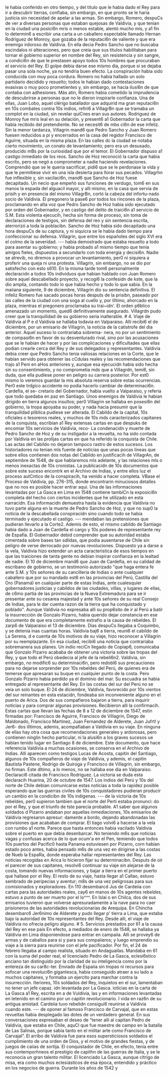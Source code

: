 le habia conferido en otro tiempo, y del titulo que le habia dado el Rey para ir a descubrir tierras, confiaba, sin embargo, en que pronto se le haria justicia sin necesidad de apelar a las armas. Sin embargo, Romero, despuCs de ver a diversas personas que estaban quejosas de Valdivia, y que tenian en la ciudad una posici6n mris o menos estable, alentó mucho mis, y a1 fin lo determin6 a escribir una carta a un caballero espectable llamado Hernan Rodriguez de Monroy, que gozaba de la reputaci6n de valiente y que era enemigo irdoroso de Valdivia. En ella decia Pedro Sancho que no buscaba escindalos ni alteraciones, pero que creia que sus titulos habilitaban para tornar el gobierno superior en nombre del Rey, sin resistencia y sin sangre, a condici6n de que le prestasen apoyo todos 10s hombres que procuraban el servicio del Rey. El golpe debia darse ese mismo dia, porque si se dejaba pasar una sola noche, ya no tendria buen efecto. La conspiración habia sido conducida con muy poca cordura. Romero no habia hallado un solo partidario decidido y resuelto; todos le habian dado contestaciones evasivas o muy poco prometientes y, sin embargo, se hacia ilusi6n de que contaba con adhesiones. Más atin, Romero habia cometido la imprudencia de descubrirse a personas que no le dieron inspirarle confianza. Una de ellas, Juan Lobo, aquel clérigo batallador que adquirid ma gran reputaci6n en 10s combates contra 10s indios, refiri6 a VillagrBn que se tramaba un complot en la ciudad, sin revelar quiCnes eran sus autores. Rodriguez de Monroy fue mris leal en su delación, y present6 a1 Gobernador la carta que habia recibido del pretendiente. No se necesit6 de mbs ci6n de ese infeliz. Sin la menor tardanza, Villagrin mand6 que Pedro Sancho y Juan Romero fuesen reducidos a pi y encerrados en la casa del regidor Francisco de Aguirre, situada en la misma plaza. En las calles dc la ciudad se notaba cierto movimiento, un conato de levantamiento; pero era un desusado, producido mBs por la curiosidad que por el temor. El Gobernador dispuso a1 castigo inmediato de los reos. Sancho de Hoz reconoció la carta que habia escrito, pero se negó a comprometer a nadie haciendo revelaciones. Comprendió que se le queria sacrificar, pidi6 que se le perdonase la vida y que le permitiese vivir en una isla desierta para llorar sus pecados. Villagrhn fue inflexible y, sin vacilaci6n, mand6 que Sancho de Hoz fuese decapitado. Un necio que empeñó sus funciones de verdugo, tom6 en sus manos la espada del alguacil mayor, y alli mismo, en la casa que servia de prisih y en presencia del mismo VillagrBn, cortó la cabeza del infortu-nado socio de Valdivia. El pregonero la pase6 por todos los rincones de la plaza, proclamando en alta voz que Pedro Sancho de Hoz habia sido ejecutado por orden del Gobernador, y en castigo del delito de traici6n a1 servicio de S.M. Esta violenta ejecucih, hecha sin forma de proceso, sin toma de declaraciones de testigos, sin defensa del reo y sin sentencia escrita, aterrorizó a toda la poblacibn. Sancho de Hoz habia sido decapitado una hora despuCs de su captura, y ni siquicra se le habia dado tiempo para confeccionar su defensa. Villagrin, que entre los españoles del siglo XVI era el colmo de la severidad. --- habia demostrado que estaba resuelto a todo para asentar su gobierno; y habia probado a1 mismo tiempo que tenia amigos fieles, dispuestos a secundarlo con toda energia y decisi6n. Nadie se atrevib, no diremos a provocar un levantamiento, per0 ni siquiera a proferir una queja ni una protesta. Villagrin, sin embargo, no se dio por satisfecho con esto s610. En la misma tarde tom6 personalmente declaracidn a todos 10s individuos que habian hablado con Juan Romero sobre aquel descabellado proyecto, y recogi6 la confesidn de kste, que la dio amplia, contando todo lo que habia hecho y todo lo que sabia. En la maiiana siguiente, 9 de diciembre, Villagrin dio su sentencia definitiva. El infeliz Romero fue sacado pocas horas desputs de la prisibn, paseado por las calles de la ciudad con una soga al cuello y, por liltimo, ahorcado en la plaza, mientras el pregonero proclamaba su trai~idn'. El orden p6blico amenazado un momento, qued6 definitivamente asegurado. Villagrdn pudo creer que la tranquilidad de su gobierno seria inalterable. # 4. Viaje de Valdivia al P e d Valdivia se hallaba todavia en Valparaiso. Alli recibi6 el de diciembre, por un emisario de Villagrin, la noticia de la catistrofe del dia anterior. Aquel suceso lo contrariaba sobrema- nera, no por un sentimiento de compasi6n en favor de su desventurado rival, sino por las acusaciones que se le habian de hacer y por las complicaciones y dificultades que ellas podian crearle cerca del Rey y de sus delegados y representantes. Valdivia debia creer que Pedro Sancho tenia valiosas relaciones en la Corte, que le habian servido para obtener las cCdulas reales y las recomendaciones que trajo a1 Peni en aHos anteriores y, aunque esa ejecucidn habia sido hecha sin su consentimiento, y no comprometia mds que a Villagrdn, temi6, sin duda, que ella pudiese poner en peligro su carrera posterior. Por est0 mismo lo veremos guardar la mis absoluta reserva sobre estas ocurrencias. Per0 este trdgico accidente no podia hacerlo cambiar de determinaci6n. Cardefia, el se- cretario del Gobernador, habia vuelto a Valparaiso, y referia que todo quedaba en paz en Santiago. Unos enemigos de Valdivia le habian dirigido en tierra algunos insultos; per0 Villagrin se hallaba en posesi6n del gobierno, la tropa apoyaba su poder, y nada hacia presumir que la tranquilidad pliblica pudiese ser alterada. El Cabildo de la capital, 10s oficiales o tesoreros reales, y muchos de 10s mds caracterizados capitanes de la conquista, escribian a1 Rey extensas cartas en que despuks de encomiar 10s servicios de Valdivia, reco- La condenacidn y muerte de Pedro Sancho de Hoz y de su instigador a la revuelta, no ha sido contada por Valdivia en las prolijas cartas en que ha referido la conquista de Chile. Las actas del Cabildo no dejaron tampoco rastro de estos sucesos. Los historiadores no tenian mls fuente de noticias que unas pocas lineas que sobre ellos contienen dos notas del Cabildo en justificacih de VillagrAn, de septiembre de 1548, de que hablaremos mls adelante, y las relaciones mls o menos inexactas de 10s cronistas. La publicacidn de 10s documentos que sobre este suceso encontrk en el Archivo de Indias, y entre ellos luz el proceso autCntico de la conspiracih, ha venido a hacer completa. VBase el Proceso de Valdivia, pp. 276-315, donde encontrarin minuciosos detalles que no nos es posible hacer entrar aqui. Una de las informaciones levantadas por La Gasca en Lima en 1548 contiene tambiCn la exposici6n completa del hecho con ciertos incidentes que he utilizado en esta narracidn. Esa informacidn demuestra hasta la evidencia que Valdivia no tuvo parte alguna en la muerte de Pedro Sancho de Hoz, y que no sup0 la noticia de la descabellada conspiracidn sino cuando todo se habia terminado y ejecutado el castigo. --- mendaban las pretensiones que pudieran llevarlo a la Corte2. Ademis de esto, el rnismo cabildo de Santiago habia dado a Juan de Cardefia el cargo y 10s poderes de representante rey de Espafia. El Gobernador debid comprender que su autoridad estaba cimentada sobre bases tan sdlidas, que podia ausentarse de Chile sin peligro de verse derrocado por nuevas revoluciones. Dispuesto ya a darse a la vela, Valdivia hizo extender un acta caracteristica de esos tiempos en que las traiciones de tanta gente no debian inspirar confianza en la lealtad de nadie. El 10 de diciembre mand6 que Juan de Cardefia, en su calidad de escribano de gobierno, se un testimonio autorizado "que haga entera fe ante S.M. y 10s señores de su cancilleria de Indias o ante cualquier caballero que por su mandado est6 en las provincias del Perú, Castilla del Oro (Panamá) en cualquier parte de estas Indias, ante cualesquier gobernadores justicias y cabildos de las ciudades, villas, y lugares de ellas, de c6mo partia de las provincias de la Nueva Extremadura para se ir presentar ante su cesarea majestad y ante 10s señores de su real Consejo de Indias, para le dar cuenta razon de la tierra que ha conquistado y poblado". Aunque Valdivia no expresaba alli su prop6sito de ir al Perú a batir la insurrección de Gonzalo Pizarro, habia querido dejar constancia en ese documento de que era completamente extrafio a la causa de rebeldes. El zarp6 de Valparaiso el 13 de diciembre. Dias despuCs llegaba a Coquimbo, y se detenia inas cuantas horas. Valdivia baj6 a tierra, reuni6 el cabildo de La Serena, d e cuenta de 10s motivos de su viaje, hizo reconocer a Villagrin por su reemplazante. En esa ciudad, recibi6 una noticia que contrariaba sobremanera sus planes. Un indio reciCn llegado de Copiap6, comunicaba que Gonzalo Pizarro acababa de obtener una victoria sobre las tropas del Rey, y que todo el Perú obedecia al jefe de la rebeli6n2. Valdivia, sin embargo, no modific6 su determinaci6n, pero redobl6 sus precauciones para no dejarse sorprender por 10s rebeldes del Perú, de quienes era de temerse que apresaran su buque en cualquier punto de la costa. Pero Gonzalo Pizarro habia perdido ya el dominio del mar. Su escuadra se habia entregado al representante del Rey. En las costas del sur del Perú no se veia un solo buque. El 24 de diciembre, Valdivia, favorecido por 10s vientos del sur reinantes en esta estacidn, fondeaba sin inconveniente alguno en el puerto de Arica. Dos de sus compafieros bajaron a tierra, para inquirir noticias y para comprar algunas provisiones. Recibieron alli la confirmacih. Estas cartas que llevan las fechas de 8 a 12 de diciembre de 1547, estin firmadas por: Francisco de Aguirre, Francisco de Villagrin, Diego de Maldonado, Francisco Martinez, Juan Fernandez de Alderete, Juan Jufrt! y Jer6- dos liltimos, ademis, acompafiaban a Valdivia en su viaje. En ninguna de ellas hay otra cosa que recomendaciones generales y ardorosas, pero contienen ninglin hecho particular, ni la alusi6n a los graves sucesos ue habian tenido lugar en Santiago 8 de diciembre. Este documento, que hace referencia Valdivia a muchas ocasiones, se conserva en el Archivo de Indias. Alli aparecen como testigos Lucas de Acosta, capitin del Santiago, algunos de 10s compafieros de viaje de Valdivia, y ademis, el capitin Bautista Pastene, Rodrigo de Quiroga y Francisco de Villagrin, sin embargo, no firman. Este dltimo, a lo menos, no se hallaba ese dia en Valparaiso. Declaraci6 citada de Francisco Rodriguez. La victoria se duda esta declaracih Huarina, 20 de octubre de 1547. Los indios del Perú y 10s del norte de Chile debian comunicarse estas noticias a toda la rapidez posible esperando que las guerras civiles de 10s conquistadores pudieran producir un cambio en la condicibn de 10s indigenas. --- de la victoria de 10s rebeldes, per0 supieron tambien que el norte del Perti estaba pronunci: do por el Rey, y que el triunfo de tste parecia probable. A1 saber que algunos soldados d Pizarro andaban por aquellas inmediaciones, 10s emisarios de Valdivia regresaron apresur: damente a bordo, dejando abandonadas las provisiones que acababan de comprar. El tiago volvi6 a hacerse a la vela con rumbo a1 norte. Parece que hasta entonces habia vacilado Valdivia sobre el puerto en que debia desenbarcar. No teniendo m6s que noticias vagas y confusas acerca de lo que ocum'a en el Pen, temiendo que todos 10s puertos del Pacific0 hasta Panama estuviesen por Pizarro, corn habian estado poco antes, habia pensado m6s de una vez en dirigirse a las costas de Nueb la EspaRa, donde esperaba hallar representantes del Rey. Las noticias recogidas en Arica lo hicieron fijar su determinacibn. Desputs de oir el parecer de sus capitanes, resolvi6 continuar su viaje sin alejarse de la costa, tomando nuevas informaciones, y bajar a tierra en el primer puerto que hallase por el Rey. El resto de su viaje, hasta llegar a1 Callao, estuvo sembrado de peripecias y aventur; m8s de una vez peligrosas para sus comisionados y exploradores. En 110 desembarcd Jus de Cardeiia con cartas para las autoridades reales, cay6 en manos de 10s agentes rebeldes, estuvo a punto de ser muerto por el lo^^^. En Islai o en Chilca, dos de sus emisarios tuvieron que volverse apresuradamente a la nave para no caer prisioneros de las autoridades revolucionarias de Arequipa. En Chincha desembarc6 Jer6nimo de Alderete y pudo llegar p' tierra a Lima, que estaba bajo la autoridad de 10s representantes del Rey. Desde alli, el viaje de Valdivia no ofrecia peligro alguno. # 5. Servicios prestados por 61 a la causa del Rey en ese pais En efecto, a mediados de enero de 1548, se hallaba ya Valdivia en Lima disponiendose para entrar en campaiia. Alli se provey6 de armas y de caballos para si y para sus compaiieros; y luego emprendio su viaje a la sierra para reunirse con el jefe pacificador. Por fin, el 24 de febrero llegaba al campo realista, situado en Andaguailas. Mandaba en 61 con la suma del poder real, el licenciado Pedro de La Gasca, eclesi6stico anciano tan distinguido por la claridad de su inteligencia como por la entereza de su car8c-ter. Enviado de Espaiia sin tropas ni recursos para sofocar una revoluci6n gigantesca, habia conseguido atraer a su lado a muchos capitanes, y formaba un ejercito para marchar contra la insurrección. Iteriores, 10s soldados del Rey, inquietos en el sur, lamentaban no tener un jefe capaz. idn levantada por La Gasca. ioticias en la carta de La Gasca a1 Rey, escrita en a de Vuldivia, las y en informaciones levantadas en letenido en el camino por un capitin revolucionario. I vida en raz6n de su antigua amistad. Cardeiia tuvo rebelidn consigui6 reunirse a Valdivia cuando este. --- de oponer al famoso Francisco de Carvajal, que en estas revueltas habia desplegado las dotes de un verdadero general. En sus conversaciones expresaban el deseo de “tener alli al capitan Pedro de Valdivia, que estaba en Chile, aquCl que fue maestre de campo en la batalla de Las Salinas, porque sabia tanto en el militar arte como Francisco de Carvajal”. El arribo de Valdivia fue para esos supersticiosos soldados el cumplimiento de una orden de Dios, y el motivo de grandes fiestas, y de juegos de caiias de sortija. El conquistador de Chile, en efecto, tenia entre sus contemporhneos el prestigio de capithn de las guerras de Italia, y se le reconocia un gran talento militar. El licenciado La Gasca, aunque cltrigo de misa, era como muchos eclesiásticos de esa época, entendido y práctico en los negocios de guerra. Durante los años de 1542 y